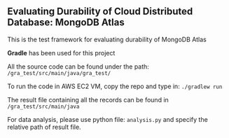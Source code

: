 ## Evaluating Durability of Cloud Distributed Database: MongoDB Atlas
 
This is the test framework for evaluating durability of MongoDB Atlas

**Gradle** has been used for this project

All the source code can be found under the path: `/gra_test/src/main/java/gra_test/`

To run the code in AWS EC2 VM, copy the repo and type in:
`./gradlew run`

The result file containing all the records can be found in `/gra_test/src/main/java`

For data analysis, please use python file: `analysis.py` and specify the relative path of result file.
